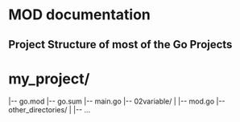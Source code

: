 # MOD documentation

## Project Structure of most of the Go Projects

# my_project/
|-- go.mod
|-- go.sum
|-- main.go
|-- 02variable/
| |-- mod.go
|-- other_directories/
| |-- ...
